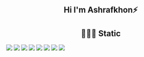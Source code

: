 <h2 align='center'>Hi I'm Ashrafkhon⚡</h2>
<h2 align='center'>🧑🏼‍🏭 Static</h2>
<div >
  
 
<img src="https://img.shields.io/badge/Codecov-F01F7A?style=for-the-badge&logo=Codecov&logoColor=white" />
<img src="https://img.shields.io/badge/Google%20Analytics-E37400?style=for-the-badge&logo=google%20analytics&logoColor=white" />
<img src="https://img.shields.io/badge/hotjar-FD3A5C?style=for-the-badge&logo=hotjar&logoColor=white" />
<img src="https://img.shields.io/badge/Kibana-005571?style=for-the-badge&logo=Kibana&logoColor=white" /> 
<img src="https://img.shields.io/badge/Matomo-3152A0?style=for-the-badge&logo=Matomo&logoColor=white" />           
<img src="https://img.shields.io/badge/Sonarqube-5190cf?style=for-the-badge&logo=sonarqube&logoColor=white" />        
<img src="https://img.shields.io/badge/Tableau-E97627?style=for-the-badge&logo=Tableau&logoColor=white" />      
<img src="https://img.shields.io/badge/WakaTime-000000?style=for-the-badge&logo=WakaTime&logoColor=white" />
</div>
